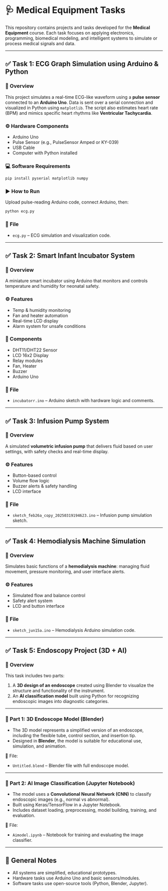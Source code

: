 # 🩺 Medical Equipment Tasks

This repository contains projects and tasks developed for the **Medical Equipment** course. Each task focuses on applying electronics, programming, biomedical modeling, and intelligent systems to simulate or process medical signals and data.

---

## ✅ Task 1: ECG Graph Simulation using Arduino & Python

### 📌 Overview
This project simulates a real-time ECG-like waveform using a **pulse sensor** connected to an **Arduino Uno**. Data is sent over a serial connection and visualized in Python using `matplotlib`. The script also estimates heart rate (BPM) and mimics specific heart rhythms like **Ventricular Tachycardia**.

### ⚙️ Hardware Components
- Arduino Uno  
- Pulse Sensor (e.g., PulseSensor Amped or KY-039)  
- USB Cable  
- Computer with Python installed

### 💻 Software Requirements
```bash
pip install pyserial matplotlib numpy
```

### ▶️ How to Run
Upload pulse-reading Arduino code, connect Arduino, then:
```bash
python ecg.py
```

### 📂 File
- `ecg.py` – ECG simulation and visualization code.

---

## ✅ Task 2: Smart Infant Incubator System

### 📌 Overview
A miniature smart incubator using Arduino that monitors and controls temperature and humidity for neonatal safety.

### ⚙️ Features
- Temp & humidity monitoring  
- Fan and heater automation  
- Real-time LCD display  
- Alarm system for unsafe conditions

### 🔌 Components
- DHT11/DHT22 Sensor  
- LCD 16x2 Display  
- Relay modules  
- Fan, Heater  
- Buzzer  
- Arduino Uno

### 📂 File
- `incubatorr.ino` – Arduino sketch with hardware logic and comments.

---

## ✅ Task 3: Infusion Pump System

### 📌 Overview
A simulated **volumetric infusion pump** that delivers fluid based on user settings, with safety checks and real-time display.

### ⚙️ Features
- Button-based control  
- Volume flow logic  
- Buzzer alerts & safety handling  
- LCD interface

### 📂 File
- `sketch_feb26a_copy_20250319194623.ino` – Infusion pump simulation sketch.

---

## ✅ Task 4: Hemodialysis Machine Simulation

### 📌 Overview
Simulates basic functions of a **hemodialysis machine**: managing fluid movement, pressure monitoring, and user interface alerts.

### ⚙️ Features
- Simulated flow and balance control  
- Safety alert system  
- LCD and button interface

### 📂 File
- `sketch_jun15a.ino` – Hemodialysis Arduino simulation code.

---

## ✅ Task 5: Endoscopy Project (3D + AI)

### 📌 Overview
This task includes two parts:
1. A **3D design of an endoscope** created using Blender to visualize the structure and functionality of the instrument.
2. An **AI classification model** built using Python for recognizing endoscopic images into diagnostic categories.

---

### 🧱 Part 1: 3D Endoscope Model (Blender)
- The 3D model represents a simplified version of an endoscope, including the flexible tube, control section, and insertion tip.
- Designed in **Blender**, the model is suitable for educational use, simulation, and animation.

📂 File:
- `Untitled.blend` – Blender file with full endoscope model.

---

### 🤖 Part 2: AI Image Classification (Jupyter Notebook)
- The model uses a **Convolutional Neural Network (CNN)** to classify endoscopic images (e.g., normal vs abnormal).
- Built using Keras/TensorFlow in a Jupyter Notebook.
- Includes dataset loading, preprocessing, model building, training, and evaluation.

📂 File:
- `Aimodel.ipynb` – Notebook for training and evaluating the image classifier.

---

## 📌 General Notes
- All systems are simplified, educational prototypes.
- Hardware tasks use Arduino Uno and basic sensors/modules.
- Software tasks use open-source tools (Python, Blender, Jupyter).

